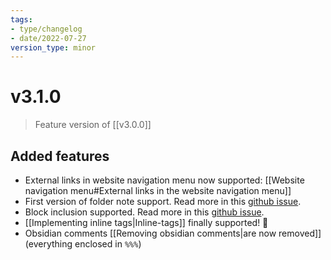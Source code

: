 ```yaml
---
tags:
- type/changelog
- date/2022-07-27
version_type: minor
---
```


# v3.1.0
> Feature version of [[v3.0.0]]

## Added features
- External links in website navigation menu now supported: [[Website navigation menu#External links in the website navigation menu]]
- First version of folder note support. Read more in this [github issue](https://github.com/obsidian-html/obsidian-html/issues/288).
- Block inclusion supported. Read more in this [github issue](https://github.com/obsidian-html/obsidian-html/issues/288).
- [[Implementing inline tags|Inline-tags]] finally supported! 🎉
- Obsidian comments [[Removing obsidian comments|are now removed]] (everything enclosed in  `%%%`)
